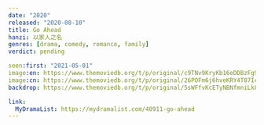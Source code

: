```yaml
---
date: "2020"
released: "2020-08-10"
title: Go Ahead
hanzi: 以家人之名
genres: [drama, comedy, romance, family]
verdict: pending

seen:first: "2021-05-01"
image:en: https://www.themoviedb.org/t/p/original/c9TNv9KryKb16eDDBzFg9eKwtDC.jpg
image:cn: https://www.themoviedb.org/t/p/original/26POFm6j6hveKRY4T87IcPlZioc.jpg
backdrop: https://www.themoviedb.org/t/p/original/5sWFfvKcETyNBNfmniLk8b3kOS3.jpg

link:
  MyDramaList: https://mydramalist.com/40911-go-ahead
---
```

